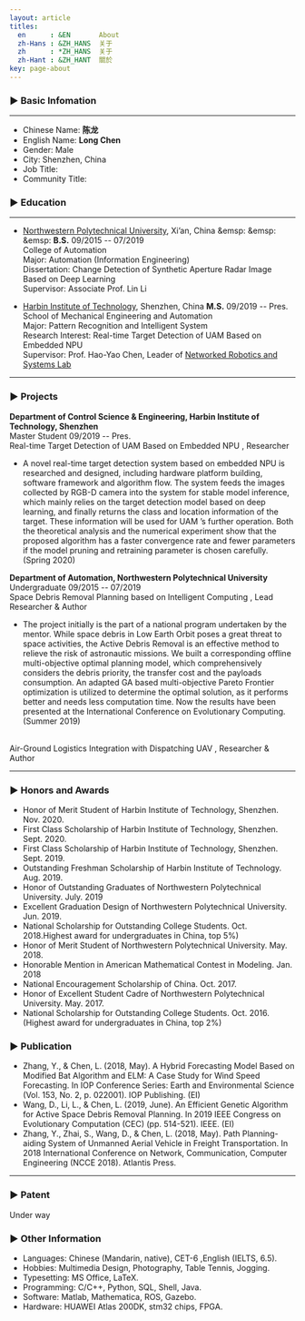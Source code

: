 ```yaml
---
layout: article
titles:
  en      : &EN       About
  zh-Hans : &ZH_HANS  关于
  zh      : *ZH_HANS  关于
  zh-Hant : &ZH_HANT  關於
key: page-about
---
```


<!-- # Welcome to MrChannon's Pages -->

### ▶ Basic Infomation
----------------------------------------
- Chinese Name: **陈龙**              
- English Name: **Long Chen**
- Gender: Male                   
- City: Shenzhen, China
- Job Title:
- Community Title:

### ▶ Education
----------------------------------------
- [Northwestern Polytechnical University](https://www.nwpu.edu.cn/), Xi’an, China  &emsp: &emsp: &emsp:  **B.S.** 09/2015 -- 07/2019
<br> College of Automation
<br> Major: Automation (Information Engineering)
<br> Dissertation: Change Detection of Synthetic Aperture Radar Image Based on Deep Learning
<br> Supervisor: Associate Prof. Lin Li
<!--<br> GPA: 90.2/100 Ranking: 5/119-->

- [Harbin Institute of Technology](http://www.hitsz.edu.cn/index.html), Shenzhen, China   **M.S.** 09/2019 -- Pres.
<br> School of Mechanical Engineering and Automation
<br> Major: Pattern Recognition and Intelligent System
<br> Research Interest: Real-time Target Detection of UAM Based on Embedded NPU
<br> Supervisor: Prof. Hao-Yao Chen, Leader of [Networked Robotics and Systems Lab](http://nrs-lab.com/)

----------

### ▶ Projects

**Department of Control Science & Engineering, Harbin Institute of Technology, Shenzhen**
<br> Master Student  09/2019 -- Pres.
<br> Real-time Target Detection of UAM Based on Embedded NPU    ,        Researcher
- A novel real-time target detection system based on embedded NPU is researched and designed, including hardware platform building, software framework and algorithm flow. The system feeds the images collected by RGB-D camera into the system for stable model inference, which mainly relies on the target detection model based on deep learning, and finally returns the class and location information of the target. These information will be used for UAM ’s further operation. Both the theoretical analysis and the numerical experiment show that the proposed algorithm has a faster convergence rate and fewer parameters if the model pruning and retraining parameter is chosen carefully. (Spring 2020)

**Department of Automation, Northwestern Polytechnical University**
<br> Undergraduate   09/2015 -- 07/2019
<br> Space Debris Removal Planning based on Intelligent Computing ,         Lead Researcher & Author
- The project initially is the part of a national program undertaken by the mentor. While space debris in Low Earth Orbit poses a great threat to space activities, the Active Debris Removal is an effective method to relieve the risk of astronautic missions. We built a corresponding offline multi-objective optimal planning model, which comprehensively considers the debris
priority, the transfer cost and the payloads consumption. An adapted GA based multi-objective Pareto Frontier optimization is utilized to determine the optimal solution, as it performs better and needs less computation time. Now the results have been presented at the International Conference on Evolutionary Computing. (Summer 2019)

<br> Air-Ground Logistics Integration with Dispatching UAV  ,     Researcher & Author

<!-- - The research is a national college student research project guided by Quan Pan-Dean ofautomation school, Northwestern Polytechnical University, which is an innovative project for domestic delivery. We aim to schedule the UAV flight path under multi-constraint based on reality, which taking the minimal traveling cost and shortest delivery time, division of cold chain and ordinary logistics, aerial vehicle capacity, delivery and pickup requirement, the damage rate of cold chain goods, time window, and the like, into consideration. Then computer experiment is carried out by applying a commercial linear equation solver Gurobi. (Spring 2019) -->

----------

### ▶ Honors and Awards

- Honor of Merit Student of Harbin Institute of Technology, Shenzhen. Nov. 2020.
- First Class Scholarship of Harbin Institute of Technology, Shenzhen. Sept. 2020.
- First Class Scholarship of Harbin Institute of Technology, Shenzhen. Sept. 2019.
- Outstanding Freshman Scholarship of Harbin Institute of Technology. Aug. 2019.
- Honor of Outstanding Graduates of Northwestern Polytechnical University. July. 2019
- Excellent Graduation Design of Northwestern Polytechnical University. Jun. 2019.
- National Scholarship for Outstanding College Students. Oct. 2018.Highest award for undergraduates in China, top 5%)
- Honor of Merit Student of Northwestern Polytechnical University. May. 2018.
- Honorable Mention in American Mathematical Contest in Modeling. Jan. 2018
- National Encouragement Scholarship of China. Oct. 2017.
- Honor of Excellent Student Cadre of Northwestern Polytechnical University. May. 2017.
- National Scholarship for Outstanding College Students. Oct. 2016. (Highest award for undergraduates in China, top 2%)

### ▶ Publication

- Zhang, Y., & Chen, L. (2018, May). A Hybrid Forecasting Model Based on Modified
Bat Algorithm and ELM: A Case Study for Wind Speed Forecasting. In IOP Conference
Series: Earth and Environmental Science (Vol. 153, No. 2, p. 022001). IOP Publishing.
(EI)
- Wang, D., Li, L., & Chen, L. (2019, June). An Efficient Genetic Algorithm for Active
Space Debris Removal Planning. In 2019 IEEE Congress on Evolutionary Computation
(CEC) (pp. 514-521). IEEE. (EI)
- Zhang, Y., Zhai, S., Wang, D., & Chen, L. (2018, May). Path Planning-aiding System of
Unmanned Aerial Vehicle in Freight Transportation. In 2018 International Conference
on Network, Communication, Computer Engineering (NCCE 2018). Atlantis Press.

----------

### ▶ Patent
Under way 


### ▶ Other Information

- Languages: Chinese (Mandarin, native), CET-6 ,English (IELTS, 6.5). 
- Hobbies: Multimedia Design, Photography, Table Tennis, Jogging.
- Typesetting: MS Office, LaTeX.
- Programming: C/C++, Python, SQL, Shell, Java.
- Software: Matlab, Mathematica, ROS, Gazebo.
- Hardware: HUAWEI Atlas 200DK, stm32 chips, FPGA.
